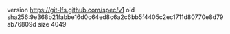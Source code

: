 version https://git-lfs.github.com/spec/v1
oid sha256:9e368b21fabbe16d0c64ed8c6a2c6bb5f4405c2ec1711d80770e8d79ab76809d
size 4049
